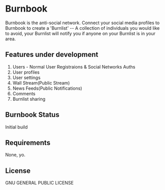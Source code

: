 Burnbook
======================

Burnbook is the anti-social network. Connect your social media profiles to Burnbook to create a 'Burnlist' -- A collection of individuals you would like to avoid, your Burnlist will notify you if anyone on your Burnlist is in your area.

## Features under development
1. Users - Normal User Registraions & Social Networks Auths
2. User profiles
3. User settings
4. Wall Stream(Public Stream)
5. News Feeds(Public Notifications)
6. Comments
7. Burnlist sharing 

## Burnbook Status
Initial build


## Requirements
None, yo.


## License
GNU GENERAL PUBLIC LICENSE
